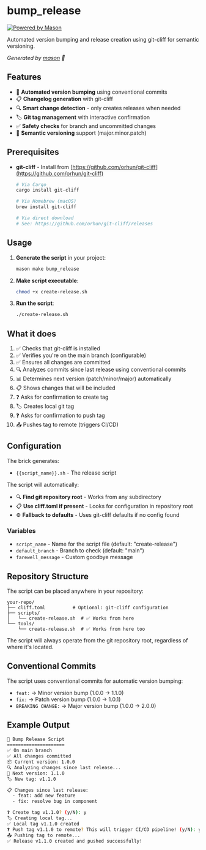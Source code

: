 # bump_release

[![Powered by Mason](https://img.shields.io/endpoint?url=https%3A%2F%2Ftinyurl.com%2Fmason-badge)](https://github.com/felangel/mason)

Automated version bumping and release creation using git-cliff for semantic versioning.

_Generated by [mason][1] 🧱_

## Features

- 🚀 **Automated version bumping** using conventional commits
- 📋 **Changelog generation** with git-cliff
- 🔍 **Smart change detection** - only creates releases when needed
- 🏷️ **Git tag management** with interactive confirmation
- ✅ **Safety checks** for branch and uncommitted changes
- 🎯 **Semantic versioning** support (major.minor.patch)

## Prerequisites

- **git-cliff** - Install from [https://github.com/orhun/git-cliff](https://github.com/orhun/git-cliff)
  ```bash
  # Via Cargo
  cargo install git-cliff
  
  # Via Homebrew (macOS)
  brew install git-cliff
  
  # Via direct download
  # See: https://github.com/orhun/git-cliff/releases
  ```

## Usage

1. **Generate the script** in your project:
   ```bash
   mason make bump_release
   ```

2. **Make script executable**:
   ```bash
   chmod +x create-release.sh
   ```

3. **Run the script**:
   ```bash
   ./create-release.sh
   ```

## What it does

1. ✅ Checks that git-cliff is installed
2. ✅ Verifies you're on the main branch (configurable)
3. ✅ Ensures all changes are committed
4. 🔍 Analyzes commits since last release using conventional commits
5. 📊 Determines next version (patch/minor/major) automatically
6. 📋 Shows changes that will be included
7. ❓ Asks for confirmation to create tag
8. 🏷️ Creates local git tag
9. ❓ Asks for confirmation to push tag
10. 📤 Pushes tag to remote (triggers CI/CD)

## Configuration

The brick generates:
- `{{script_name}}.sh` - The release script

The script will automatically:
- 🔍 **Find git repository root** - Works from any subdirectory
- 📋 **Use cliff.toml if present** - Looks for configuration in repository root
- ⚙️ **Fallback to defaults** - Uses git-cliff defaults if no config found

### Variables

- `script_name` - Name for the script file (default: "create-release")
- `default_branch` - Branch to check (default: "main")  
- `farewell_message` - Custom goodbye message

## Repository Structure

The script can be placed anywhere in your repository:
```
your-repo/
├── cliff.toml          # Optional: git-cliff configuration
├── scripts/
│   └── create-release.sh  # ✅ Works from here
└── tools/
    └── create-release.sh  # ✅ Works from here too
```

The script will always operate from the git repository root, regardless of where it's located.

## Conventional Commits

The script uses conventional commits for automatic version bumping:

- `feat:` → Minor version bump (1.0.0 → 1.1.0)
- `fix:` → Patch version bump (1.0.0 → 1.0.1)
- `BREAKING CHANGE:` → Major version bump (1.0.0 → 2.0.0)

## Example Output

```bash
🚀 Bump Release Script
=====================
✅ On main branch
✅ All changes committed
📦 Current version: 1.0.0
🔍 Analyzing changes since last release...
🎯 Next version: 1.1.0
🏷️ New tag: v1.1.0

📋 Changes since last release:
  - feat: add new feature
  - fix: resolve bug in component

❓ Create tag v1.1.0? (y/N): y
🏷️ Creating local tag...
✅ Local tag v1.1.0 created
❓ Push tag v1.1.0 to remote? This will trigger CI/CD pipeline! (y/N): y
📤 Pushing tag to remote...
✅ Release v1.1.0 created and pushed successfully!
```

[1]: https://github.com/felangel/mason
[2]: https://docs.brickhub.dev
[3]: https://verygood.ventures/blog/code-generation-with-mason
[4]: https://youtu.be/G4PTjA6tpTU
[5]: https://youtu.be/qjA0JFiPMnQ
[6]: https://youtu.be/o8B1EfcUisw
[7]: https://youtu.be/LXhgiF5HiQg
